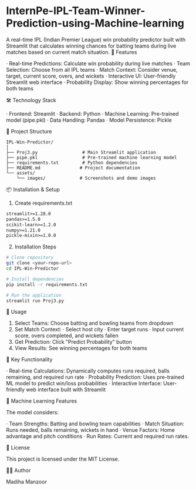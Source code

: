 # InternPe-IPL-Team-Winner-Prediction-using-Machine-learning
A real-time IPL (Indian Premier League) win probability predictor built with Streamlit that calculates winning chances for batting teams during live matches based on current match situation.
🎯 Features

· Real-time Predictions: Calculate win probability during live matches
· Team Selection: Choose from all IPL teams
· Match Context: Consider venue, target, current score, overs, and wickets
· Interactive UI: User-friendly Streamlit web interface
· Probability Display: Show winning percentages for both teams

🛠️ Technology Stack

· Frontend: Streamlit
· Backend: Python
· Machine Learning: Pre-trained model (pipe.pkl)
· Data Handling: Pandas
· Model Persistence: Pickle

📁 Project Structure

```
IPL-Win-Predictor/
│
├── Proj3.py                 # Main Streamlit application
├── pipe.pkl                 # Pre-trained machine learning model
├── requirements.txt         # Python dependencies
├── README.md               # Project documentation
└── assets/
    └── images/             # Screenshots and demo images
```

📦 Installation & Setup

1. Create requirements.txt

```txt
streamlit>=1.28.0
pandas>=1.5.0
scikit-learn>=1.2.0
numpy>=1.21.0
pickle-mixin>=1.0.0
```

2. Installation Steps

```bash
# Clone repository
git clone <your-repo-url>
cd IPL-Win-Predictor

# Install dependencies
pip install -r requirements.txt

# Run the application
streamlit run Proj3.py
```

🚀 Usage

1. Select Teams: Choose batting and bowling teams from dropdown
2. Set Match Context:
   · Select host city
   · Enter target runs
   · Input current score, overs completed, and wickets fallen
3. Get Prediction: Click "Predict Probability" button
4. View Results: See winning percentages for both teams

🔧 Key Functionality

· Real-time Calculations: Dynamically computes runs required, balls remaining, and required run rate
· Probability Prediction: Uses pre-trained ML model to predict win/loss probabilities
· Interactive Interface: User-friendly web interface built with Streamlit

🤖 Machine Learning Features

The model considers:

· Team Strengths: Batting and bowling team capabilities
· Match Situation: Runs needed, balls remaining, wickets in hand
· Venue Factors: Home advantage and pitch conditions
· Run Rates: Current and required run rates. 


📄 License

This project is licensed under the MIT License.

👨‍💻 Author

Madiha Manzoor

